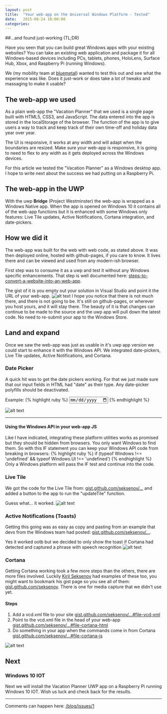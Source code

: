 ```yaml
---
layout: post
title:  "Your web-app on the Universal Windows Platform - Tested"
date:   2015-08-24 10:00:00
categories:
---
```


##…and found just-working (TL;DR)

Have you seen that you can build great Windows apps with your existing websites? You can take an existing web application and package it for all Windows-based devices including PCs, tablets, phones, HoloLens, Surface Hub, Xbox, and Raspberry Pi (running Windows).

We (my mobility team at [bluemetal](http://www.bluemetal.com)) wanted to test this out and see what the experience was like. Does it just-work or does take a lot of tweaks and massaging to make it usable?

## The web-app we used
As a plain web-app the "Vacation Planner" that we used is a single page built with HTML5, CSS3, and JavaScript. The data entered into the app is stored in the localStorage of the browser. The function of the app is to give users a way to track and keep track of their own time-off and holiday data year over year.

The UI is responsive, it works at any width and will adapt when the boundaries are resized. Make sure your web-app is responsive, it is going to need to flex to any width as it gets deployed across the Windows devices.

For this article we tested the "Vacation Planner" as a Windows desktop app. I hope to write next about the success we had putting on a Raspberry Pi.

## The web-app in the UWP
With the uwp **Bridge** (Project Westminster) the web-app is wrapped as a Windows Native app. When the app is opened on Windows 10 it contains all of the web-app functions but it is enhanced with some Windows only features: Live Tile updates, Active Notifications, Cortana integration, and date-pickers.

## How we did it
The web-app was built for the web with web code, as stated above. It was then deployed online, hosted with github-pages, if you care to know. It lives there and can be viewed and used from any modern-ish browser.

First step was to consume it as a uwp and test it without any Windows specific enhancements. That step is well documented here:
[steps-to-convert-a-website-into-an-web-app](http://microsoftedge.github.io/Web-AppsDocs/en-US/win10/CreateHWA.htm#follow-these-steps-to-convert-a-website-into-an-web-app-on-windows).

The gist of it is you empty out your solution in Visual Studio and point it the URL of your web-app.
![alt text](http://getsetbro.com/images/yourapponuwp/sln.png "Empty VS Solution")
I hope you notice that there is not much there, and there is not going to be. It's still on github-pages, or wherever you host yours, and it will stay there. The beauty of it is that changes can continue to be made to the source and the uwp app will pull down the latest code. No need to re-submit your app to the Windows Store.

## Land and expand
Once we saw the web-app was just as usable in it's uwp app version we could start to enhance it with the Windows API. We integrated date-pickers, Live Tile updates, Active Notifications, and Cortana.

### Date Picker
A quick hit was to get the date pickers working. For that we just made sure that our input fields in HTML had "date" as their type. Any date-picker polyfills should be deactivated.

Example:
{% highlight ruby %}
<input type="date" />
{% endhighlight %}

![alt text](http://getsetbro.com/images/yourapponuwp/dateinput.png "Native Windows date-picker")

---

#### Using the Windows API in your web-app JS
Like I have indicated, integrating these platform utilities works as promised but they should be hidden from browsers. You only want Windows to find them. So with this IF statement you can keep your Windows API code from breaking in browsers:
{% highlight ruby %}
  if (typeof Windows !== 'undefined' && typeof Windows.UI !== 'undefined')
{% endhighlight %}
Only a Windows platform will pass the IF test and continue into the code.

### Live Tile
We got the code for the Live Tile from:
[gist.github.com/seksenov/...](https://gist.github.com/seksenov/5270d534fad70e98054b) and added a button to the app to run the "updateTile" function.

Guess what... it worked.
![alt text](http://getsetbro.com/images/yourapponuwp/liveTile.png "Live Tile")

### Active Notifications (Toasts)
Getting this going was as easy as copy and pasting from an example that devs from the Windows team had posted:
[gist.github.com/seksenov/...](https://gist.github.com/seksenov/2a08ea82483a0578d1aa).

Yes it worked ootb but we decided to only show the toast if Cortana had detected and captured a phrase with speech recognition
![alt text](http://getsetbro.com/images/yourapponuwp/toast.png "Toast")

### Cortana
Getting Cortana working took a few more steps than the others, there are more files involved. Luckily [Kiril Seksenov](https://twitter.com/k_seks) had examples of these too, you might want to bookmark his gist page so you see all of them: [gist.github.com/seksenov](https://gist.github.com/seksenov). There is one for media capture that we didn't use yet.

#### Steps

1. Add a vcd.xml file to your site [gist.github.com/seksenov/...#file-vcd-xml](https://gist.github.com/seksenov/17032e9a6eb9c17f88b5#file-vcd-xml)
2. Point to the vcd.xml file in the head of your web-app [gist.github.com/seksenov/...#file-cortana-html](https://gist.github.com/seksenov/17032e9a6eb9c17f88b5#file-cortana-html)
3. Do something in your app when the commands come in from Cortana [gist.github.com/seksenov/...#file-cortana-js](https://gist.github.com/seksenov/17032e9a6eb9c17f88b5#file-cortana-js)

![alt text](http://getsetbro.com/images/yourapponuwp/cortana.png "Cortana")

## Next

### Windows 10 IOT

Next we will install the Vacation Planner UWP app on a Raspberry Pi running Windows 10 IOT. Wish us luck and check back for the results.

---

Comments can happen here: [/blog/issues/1](https://github.com/getsetbro/blog/issues/1)
